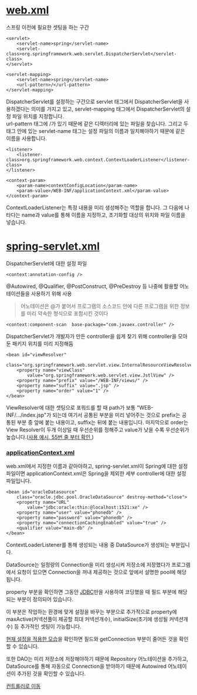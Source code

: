 # [web.xml](https://github.com/ttuseong/SpringStudy/blob/master/webapp/WEB-INF/web.xml)


스프링 이전에 필요한 셋팅을 하는 구간  
```  
<servlet>
	<servlet-name>spring</servlet-name>
	<servlet-class>org.springframework.web.servlet.DispatcherServlet</servlet-class>
</servlet>

<servlet-mapping>
	<servlet-name>spring</servlet-name>
	<url-pattern>/</url-pattern>
</servlet-mapping>
```
DispatcherServlet를 설정하는 구간으로 servlet 태그에서 DispatcherServlet을 사용하겠다는 의미를 가지고 있고, servlet-mapping 태그에서 DispatcherServlet의 설정 파일 위치를 지정합니다.  
url-pattern 태그에 /가 있기 때문에 같은 디렉터리에 있는 파일을 찾습니다. 그리고 두 태그 안에 있는 servlet-name 태그는 설정 파일의 이름과 일치해야하기 때문에 같은 이름을 사용합니다.  
```
<listener>
	<listener-class>org.springframework.web.context.ContextLoaderListener</listener-class>
</listener>

<context-param>
	<param-name>contextConfigLocation</param-name>
	<param-value>/WEB-INF/applicationContext.xml</param-value>
</context-param>
```
ContextLoaderListener는 특정 내용을 미리 생성해주는 역할을 합니다. 그 다음에 나타다는 name과 value를 통해 이름을 지정하고, 초기화할 대상의 위치와 파일 이름을 넣습니다.
# [spring-servlet.xml](https://github.com/ttuseong/SpringStudy/blob/master/webapp/WEB-INF/spring-servlet.xml)
DispatcherServlet에 대한 설정 파일
```
<context:annotation-config />
```
 @Autowired, @Qualifier, @PostConstruct, @PreDestroy 등  나중에 활용할 어노테이션들을 사용하기 위해 사용
 >어노테이션은 @가 붙어서 프로그램의 소스코드 안에 다른 프로그램을 위한 정보를 미리 약속한 형식으로 포함시킨 것이다
```
<context:component-scan  base-package="com.javaex.controller" />
```
DispatcherServlet가 개발자가 만든 controller을 쉽게 찾기 위해 controller을 모아둔 패키지 위치를 미리 지정해둠
```
<bean id="viewResolver"
	class="org.springframework.web.servlet.view.InternalResourceViewResolver">
	<property name="viewClass"
		value="org.springframework.web.servlet.view.JstlView" />
	<property name="prefix" value="/WEB-INF/views/" />
	<property name="suffix" value=".jsp" />
	<property name="order" value="1" />
</bean>
```
ViewResolver에 대한 셋팅으로 포워드를 할 때 path가 보통 "WEB-INF/.../index.jsp"가 되는데 여기서 공통된 부분을 미리 넣어주는 것으로 prefix는 공통된 부분 중 앞에 붙는 내용이고, suffix는 뒤에 붙는 내용입니다. 마지막으로 order는 View Resolver이 두개 이상일 때 우선순위를 정해주고 value가 낮을 수록 우선순위가 높습니다.([사용 예시, 55번 줄 부터 확인 ](https://github.com/ttuseong/SpringStudy/blob/master/src/main/java/com/javaex/controller/Base.java))  

### [applicationContext.xml](https://github.com/ttuseong/SpringStudy/blob/master/webapp/WEB-INF/applicationContext.xml)
web.xml에서 지정한 이름과 같아야하고, spring-servlet.xml이 Spring에 대한 설정 파일이면 applicationContext.xml은 Spring을 제외한 세부 controller에 대한 설정 파일입니다.
   
```
<bean id="oracleDatasource"
	class="oracle.jdbc.pool.OracleDataSource" destroy-method="close">
	<property name="URL"
		value="jdbc:oracle:thin:@localhost:1521:xe" />
	<property name="user" value="phonedb" />
	<property name="password" value="phonedb" />
	<property name="connectionCachingEnabled" value="true" />
	<qualifier value="main-db" />
</bean>
```
ContextLoaderListener를 통해 생성되는 내용 중  DataSource가 생성되는 부분입니다.
  
DataSource는 일정량의 Connection을 미리 생성시켜 저장소에 저장했다가 프로그램에서 요청이 있으면 Connection을 꺼내 제공하는 것으로 앞에서 설명한 pool에 해당됩니다.
  
property 부분을 확인하면 그동안 [JDBC](https://github.com/ttuseong/SpringStudy/blob/master/src/main/java/com/javaex/dao/PhoneDao.java)만을 사용하여 코딩했을 때 필드 부분에 해당되는 부분이 정의되어 있습니다. 
  
이 부분은 작업하는 환경에 맞게 설정을 바꾸는 부분으로 추가적으로 property에 maxActive(커넥션풀이 제공할 최대 커넥션개수), initialSize(초기에 생성될 커넥션개수) 등 추가적인 셋팅이 가능합니다.
  
[현재 설정을 적용한 모습](https://github.com/ttuseong/SpringStudy/blob/master/src/main/java/com/javaex/dao/PhoneDaoConnectionPool.java)을 확인하면 필드와 getConnection 부분이 줄어든 것을 확인할 수 있습니다.
  
또한 DAO는 미리 저장소에 저장해야하기 때문에 Repository 어노테이션을 추가하고, DataSource를 통해 자동으로 Connection을 받야하기 때문에 Autowired 어노테이션이 추가된 것을 확인할 수 있습니다. 


[컨트롤러로 이동](https://github.com/ttuseong/SpringStudy/tree/master/src/main/java/com/javaex/controller)